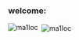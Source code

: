 <h3 align="left">welcome:</h3>
<p align="left">
</p>

<p><img align="left" src="https://github-readme-stats.vercel.app/api/top-langs?username=ma1loc&show_icons=true&locale=en&layout=compact" alt="ma1loc" /></p>

<p>&nbsp;<img align="center" src="https://github-readme-stats.vercel.app/api?username=ma1loc&show_icons=true&locale=en" alt="ma1loc" /></p>
